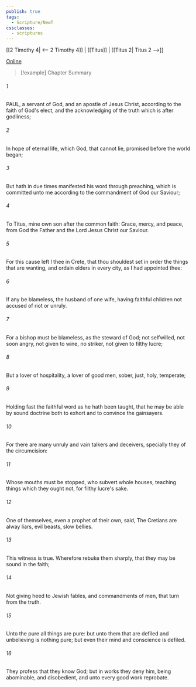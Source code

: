 ```yaml
---
publish: true
tags:
  - Scripture/NewT
cssclasses:
  - scriptures
---
```

[[2 Timothy 4| <-- 2 Timothy 4]] | [[Titus]] | [[Titus 2| Titus 2 -->]]

[Online](https://churchofjesuschrist.org/study/scriptures/nt/titus/1?lang=eng)

>[!example] Chapter Summary
>
###### 1
PAUL, a servant of God, and an apostle of Jesus Christ, according to the faith of God's elect, and the acknowledging of the truth which is after godliness;
###### 2
In hope of eternal life, which God, that cannot lie, promised before the world began;
###### 3
But hath in due times manifested his word through preaching, which is committed unto me according to the commandment of God our Saviour;
###### 4
To Titus, mine own son after the common faith: Grace, mercy, and peace, from God the Father and the Lord Jesus Christ our Saviour.
###### 5
For this cause left I thee in Crete, that thou shouldest set in order the things that are wanting, and ordain elders in every city, as I had appointed thee:
###### 6
If any be blameless, the husband of one wife, having faithful children not accused of riot or unruly.
###### 7
For a bishop must be blameless, as the steward of God; not selfwilled, not soon angry, not given to wine, no striker, not given to filthy lucre;
###### 8
But a lover of hospitality, a lover of good men, sober, just, holy, temperate;
###### 9
Holding fast the faithful word as he hath been taught, that he may be able by sound doctrine both to exhort and to convince the gainsayers.
###### 10
For there are many unruly and vain talkers and deceivers, specially they of the circumcision:
###### 11
Whose mouths must be stopped, who subvert whole houses, teaching things which they ought not, for filthy lucre's sake.
###### 12
One of themselves, even a prophet of their own, said, The Cretians are alway liars, evil beasts, slow bellies.
###### 13
This witness is true. Wherefore rebuke them sharply, that they may be sound in the faith;
###### 14
Not giving heed to Jewish fables, and commandments of men, that turn from the truth.
###### 15
Unto the pure all things are pure: but unto them that are defiled and unbelieving is nothing pure; but even their mind and conscience is defiled.
###### 16
They profess that they know God; but in works they deny him, being abominable, and disobedient, and unto every good work reprobate.




